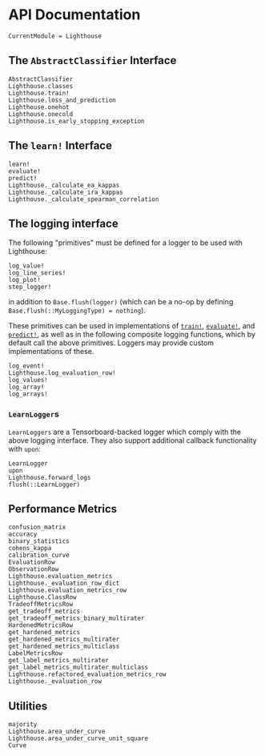 # API Documentation

```@meta
CurrentModule = Lighthouse
```

## The `AbstractClassifier` Interface

```@docs
AbstractClassifier
Lighthouse.classes
Lighthouse.train!
Lighthouse.loss_and_prediction
Lighthouse.onehot
Lighthouse.onecold
Lighthouse.is_early_stopping_exception
```

## The `learn!` Interface

```@docs
learn!
evaluate!
predict!
Lighthouse._calculate_ea_kappas
Lighthouse._calculate_ira_kappas
Lighthouse._calculate_spearman_correlation
```

## The logging interface

The following "primitives" must be defined for a logger to be used with Lighthouse:

```@docs
log_value!
log_line_series!
log_plot!
step_logger!
```

in addition to `Base.flush(logger)` (which can be a no-op by defining `Base.flush(::MyLoggingType) = nothing`).

These primitives can be used in implementations of [`train!`](@ref), [`evaluate!`](@ref), and [`predict!`](@ref), as well as in the following composite logging functions, which by default call the above primitives. Loggers may provide custom implementations of these.

```@docs
log_event!
Lighthouse.log_evaluation_row!
log_values!
log_array!
log_arrays!
```

### `LearnLogger`s

`LearnLoggers` are a Tensorboard-backed logger which comply with the above logging interface. They also support additional callback functionality with `upon`:

```@docs
LearnLogger
upon
Lighthouse.forward_logs
flush(::LearnLogger)
```

## Performance Metrics

```@docs
confusion_matrix
accuracy
binary_statistics
cohens_kappa
calibration_curve
EvaluationRow
ObservationRow
Lighthouse.evaluation_metrics
Lighthouse._evaluation_row_dict
Lighthouse.evaluation_metrics_row
Lighthouse.ClassRow
TradeoffMetricsRow
get_tradeoff_metrics
get_tradeoff_metrics_binary_multirater
HardenedMetricsRow
get_hardened_metrics
get_hardened_metrics_multirater
get_hardened_metrics_multiclass
LabelMetricsRow
get_label_metrics_multirater
get_label_metrics_multirater_multiclass
Lighthouse.refactored_evaluation_metrics_row
Lighthouse._evaluation_row
```

## Utilities

```@docs
majority
Lighthouse.area_under_curve
Lighthouse.area_under_curve_unit_square
Curve
```
